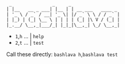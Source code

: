 ```
 _               _     _
| |__   __ _ ___| |__ | | __ ___   ____ _
| '_ \ / _` / __| '_ \| |/ _` \ \ / / _` |
| |_) | (_| \__ \ | | | | (_| |\ V / (_| |
|_.__/ \__,_|___/_| |_|_|\__,_| \_/ \__,_|
```

- `1`,`h` ... | `help`
- `2`,`t` ... | `test`

Call these directly: `bashlava h`,`bashlava test`
